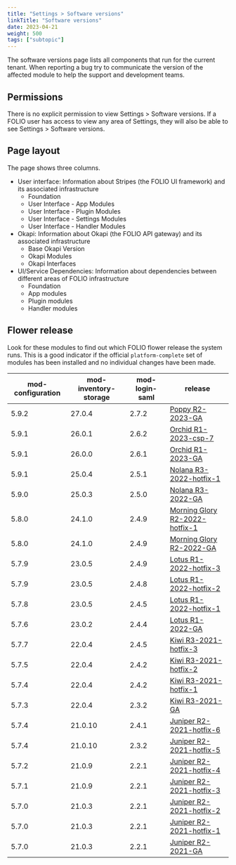 ```yaml
---
title: "Settings > Software versions"
linkTitle: "Software versions"
date: 2023-04-21
weight: 500
tags: ["subtopic"]
---
```


The software versions page lists all components that run for the current tenant.  When reporting a bug try to communicate the version of the affected module to help the support and development teams.

## Permissions

There is no explicit permission to view Settings > Software versions. If a FOLIO user has access to view any area of Settings, they will also be able to see Settings > Software versions.

## Page layout

The page shows three columns.

* User interface: Information about Stripes (the FOLIO UI framework) and its associated infrastructure
    * Foundation
    * User Interface - App Modules
    * User Interface - Plugin Modules
    * User Interface - Settings Modules
    * User Interface - Handler Modules
* Okapi: Information about Okapi (the FOLIO API gateway) and its associated infrastructure
    * Base Okapi Version
    * Okapi Modules
    * Okapi Interfaces
* UI/Service Dependencies: Information about dependencies between different areas of FOLIO infrastructure
    * Foundation
    * App modules
    * Plugin modules
    * Handler modules


## Flower release

Look for these modules to find out which FOLIO flower release the system runs. This is a good indicator if the official `platform-complete` set of modules has been installed and no individual changes have been made.

| mod-configuration | mod-inventory-storage | mod-login-saml | release |
| ----- | ------- | ----- | - |
| 5.9.2 | 27.0.4  | 2.7.2 | [Poppy R2-2023-GA](https://github.com/folio-org/platform-complete/blob/R2-2023-GA/install.json) |
| 5.9.1 | 26.0.1  | 2.6.2 | [Orchid R1-2023-csp-7](https://github.com/folio-org/platform-complete/blob/R1-2023-csp-7/install.json) |
| 5.9.1 | 26.0.0  | 2.6.1 | [Orchid R1-2023-GA](https://github.com/folio-org/platform-complete/blob/R1-2023-GA/install.json) |
| 5.9.1 | 25.0.4  | 2.5.1 | [Nolana R3-2022-hotfix-1](https://github.com/folio-org/platform-complete/blob/R3-2022-hotfix-1/install.json) |
| 5.9.0 | 25.0.3  | 2.5.0 | [Nolana R3-2022-GA](https://github.com/folio-org/platform-complete/blob/R3-2022-GA/install.json) |
| 5.8.0 | 24.1.0  | 2.4.9 | [Morning Glory R2-2022-hotfix-1](https://github.com/folio-org/platform-complete/blob/R2-2022-hotfix-1/install.json) |
| 5.8.0 | 24.1.0  | 2.4.9 | [Morning Glory R2-2022-GA](https://github.com/folio-org/platform-complete/blob/R2-2022-GA/install.json) |
| 5.7.9 | 23.0.5  | 2.4.9 | [Lotus R1-2022-hotfix-3](https://github.com/folio-org/platform-complete/blob/R1-2022-hotfix-3/install.json) |
| 5.7.9 | 23.0.5  | 2.4.8 | [Lotus R1-2022-hotfix-2](https://github.com/folio-org/platform-complete/blob/R1-2022-hotfix-2/install.json) |
| 5.7.8 | 23.0.5  | 2.4.5 | [Lotus R1-2022-hotfix-1](https://github.com/folio-org/platform-complete/blob/R1-2022-hotfix-1/install.json) |
| 5.7.6 | 23.0.2  | 2.4.4 | [Lotus R1-2022-GA](https://github.com/folio-org/platform-complete/blob/R1-2022-GA/install.json) |
| 5.7.7 | 22.0.4  | 2.4.5 | [Kiwi R3-2021-hotfix-3](https://github.com/folio-org/platform-complete/blob/R3-2021-hotfix-3/install.json) |
| 5.7.5 | 22.0.4  | 2.4.2 | [Kiwi R3-2021-hotfix-2](https://github.com/folio-org/platform-complete/blob/R3-2021-hotfix-2/install.json) |
| 5.7.4 | 22.0.4  | 2.4.2 | [Kiwi R3-2021-hotfix-1](https://github.com/folio-org/platform-complete/blob/R3-2021-hotfix-1/install.json) |
| 5.7.3 | 22.0.4  | 2.3.2 | [Kiwi R3-2021-GA](https://github.com/folio-org/platform-complete/blob/R3-2021-GA/install.json) |
| 5.7.4 | 21.0.10 | 2.4.1 | [Juniper R2-2021-hotfix-6](https://github.com/folio-org/platform-complete/blob/R2-2021-hotfix-6/install.json) |
| 5.7.4 | 21.0.10 | 2.3.2 | [Juniper R2-2021-hotfix-5](https://github.com/folio-org/platform-complete/blob/R2-2021-hotfix-5/install.json) |
| 5.7.2 | 21.0.9  | 2.2.1 | [Juniper R2-2021-hotfix-4](https://github.com/folio-org/platform-complete/blob/R2-2021-hotfix-4/install.json) |
| 5.7.1 | 21.0.9  | 2.2.1 | [Juniper R2-2021-hotfix-3](https://github.com/folio-org/platform-complete/blob/R2-2021-hotfix-3/install.json) |
| 5.7.0 | 21.0.3  | 2.2.1 | [Juniper R2-2021-hotfix-2](https://github.com/folio-org/platform-complete/blob/R2-2021-hotfix-2/install.json) |
| 5.7.0 | 21.0.3  | 2.2.1 | [Juniper R2-2021-hotfix-1](https://github.com/folio-org/platform-complete/blob/R2-2021-hotfix-1/install.json) |
| 5.7.0 | 21.0.3  | 2.2.1 | [Juniper R2-2021-GA](https://github.com/folio-org/platform-complete/blob/R2-2021-GA/install.json) |
